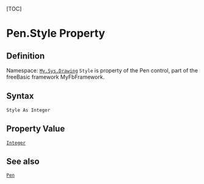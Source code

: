 [TOC]
# Pen.Style Property

## Definition
Namespace: [`My.Sys.Drawing`](My.Sys.Drawing.md)
`Style` is property of the Pen control, part of the freeBasic framework MyFbFramework.
## Syntax
```freeBasic
Style As Integer
```
## Property Value
[`Integer`]("https://www.freebasic.net/wiki/KeyPgInteger")
## See also
[`Pen`](Pen.md)
